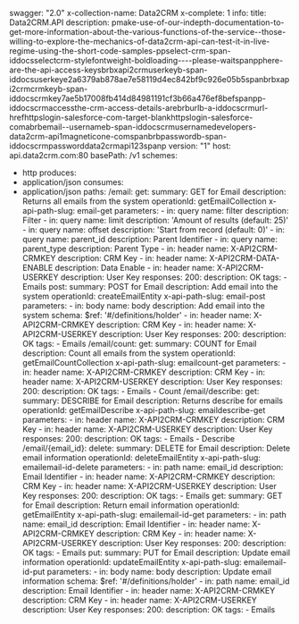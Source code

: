 swagger: "2.0"
x-collection-name: Data2CRM
x-complete: 1
info:
  title: Data2CRM.API
  description: pmake-use-of-our-indepth-documentation-to-get-more-information-about-the-various-functions-of-the-service--those-willing-to-explore-the-mechanics-of-data2crm-api-can-test-it-in-live-regime-using-the-short-code-samples-ppselect-crm-span-iddocsselectcrm-stylefontweight-boldloading----please-waitspanpphere-are-the-api-access-keysbrbxapi2crmuserkeyb-span-iddocsuserkeye2a6379ab878ae7e58119d4ec842bf9c926e05b5spanbrbxapi2crmcrmkeyb-span-iddocscrmkey7ae5b17008fb414d84981191cf3b66a476ef8befspanpp-iddocscrmaccessthe-crm-access-details-arebrburlb-a-iddocscrmurl-hrefhttpslogin-salesforce-com-target-blankhttpslogin-salesforce-comabrbemail--usernameb-span-iddocscrmusernamedevelopers-data2crm-api1magneticone-comspanbrbpasswordb-span-iddocscrmpassworddata2crmapi123spanp
  version: "1"
host: api.data2crm.com:80
basePath: /v1
schemes:
- http
produces:
- application/json
consumes:
- application/json
paths:
  /email:
    get:
      summary: GET for Email
      description: Returns all emails from the system
      operationId: getEmailCollection
      x-api-path-slug: email-get
      parameters:
      - in: query
        name: filter
        description: Filter
      - in: query
        name: limit
        description: 'Amount of results (default: 25)'
      - in: query
        name: offset
        description: 'Start from record (default: 0)'
      - in: query
        name: parent_id
        description: Parent Identifier
      - in: query
        name: parent_type
        description: Parent Type
      - in: header
        name: X-API2CRM-CRMKEY
        description: CRM Key
      - in: header
        name: X-API2CRM-DATA-ENABLE
        description: Data Enable
      - in: header
        name: X-API2CRM-USERKEY
        description: User Key
      responses:
        200:
          description: OK
      tags:
      - Emails
    post:
      summary: POST for Email
      description: Add email into the system
      operationId: createEmailEntity
      x-api-path-slug: email-post
      parameters:
      - in: body
        name: body
        description: Add email into the system
        schema:
          $ref: '#/definitions/holder'
      - in: header
        name: X-API2CRM-CRMKEY
        description: CRM Key
      - in: header
        name: X-API2CRM-USERKEY
        description: User Key
      responses:
        200:
          description: OK
      tags:
      - Emails
  /email/count:
    get:
      summary: COUNT for Email
      description: Count all emails from the system
      operationId: getEmailCountCollection
      x-api-path-slug: emailcount-get
      parameters:
      - in: header
        name: X-API2CRM-CRMKEY
        description: CRM Key
      - in: header
        name: X-API2CRM-USERKEY
        description: User Key
      responses:
        200:
          description: OK
      tags:
      - Emails
      - Count
  /email/describe:
    get:
      summary: DESCRIBE for Email
      description: Returns describe for emails
      operationId: getEmailDescribe
      x-api-path-slug: emaildescribe-get
      parameters:
      - in: header
        name: X-API2CRM-CRMKEY
        description: CRM Key
      - in: header
        name: X-API2CRM-USERKEY
        description: User Key
      responses:
        200:
          description: OK
      tags:
      - Emails
      - Describe
  /email/{email_id}:
    delete:
      summary: DELETE for Email
      description: Delete email information
      operationId: deleteEmailEntity
      x-api-path-slug: emailemail-id-delete
      parameters:
      - in: path
        name: email_id
        description: Email Identifier
      - in: header
        name: X-API2CRM-CRMKEY
        description: CRM Key
      - in: header
        name: X-API2CRM-USERKEY
        description: User Key
      responses:
        200:
          description: OK
      tags:
      - Emails
    get:
      summary: GET for Email
      description: Return email information
      operationId: getEmailEntity
      x-api-path-slug: emailemail-id-get
      parameters:
      - in: path
        name: email_id
        description: Email Identifier
      - in: header
        name: X-API2CRM-CRMKEY
        description: CRM Key
      - in: header
        name: X-API2CRM-USERKEY
        description: User Key
      responses:
        200:
          description: OK
      tags:
      - Emails
    put:
      summary: PUT for Email
      description: Update email information
      operationId: updateEmailEntity
      x-api-path-slug: emailemail-id-put
      parameters:
      - in: body
        name: body
        description: Update email information
        schema:
          $ref: '#/definitions/holder'
      - in: path
        name: email_id
        description: Email Identifier
      - in: header
        name: X-API2CRM-CRMKEY
        description: CRM Key
      - in: header
        name: X-API2CRM-USERKEY
        description: User Key
      responses:
        200:
          description: OK
      tags:
      - Emails